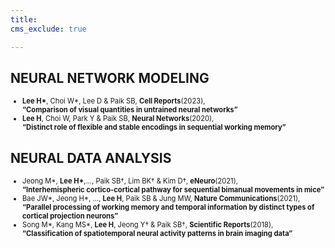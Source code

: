 ```yaml
---
title: 
cms_exclude: true

---
```


## NEURAL NETWORK MODELING

<ul style="font-size: 0.8em;">
  <li><strong>Lee H*</strong>, Choi W*, Lee D & Paik SB, <strong>Cell Reports</strong>(2023),<br>  
    <strong>“Comparison of visual quantities in untrained neural networks”</strong></li>

  <li><strong>Lee H</strong>, Choi W, Park Y & Paik SB, <strong>Neural Networks</strong>(2020),<br>  
    <strong>“Distinct role of flexible and stable encodings in sequential working memory”</strong></li>

</ul>


## NEURAL DATA ANALYSIS

<ul style="font-size: 0.8em;">
  <li>Jeong M*, <strong>Lee H*</strong>,..., Paik SB†, Lim BK† & Kim D†, <strong>eNeuro</strong>(2021),<br>  
    <strong>“Interhemispheric cortico-cortical pathway for sequential bimanual movements in mice”</strong></li>

  <li>Bae JW*, Jeong H*, …, <strong>Lee H</strong>, Paik SB & Jung MW, <strong>Nature Communications</strong>(2021),<br>  
    <strong>“Parallel processing of working memory and temporal information by distinct types of cortical projection neurons”</strong></li>

  <li>Song M*, Kang MS*, <strong>Lee H</strong>, Jeong Y† & Paik SB†, <strong>Scientific Reports</strong>(2018),<br>  
    <strong>“Classification of spatiotemporal neural activity patterns in brain imaging data”</strong></li>

</ul>